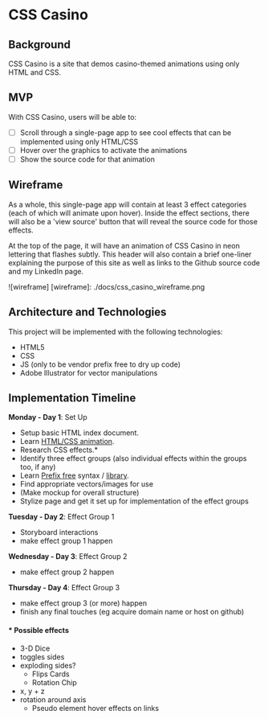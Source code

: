 CSS Casino
===================

## Background
CSS Casino is a site that demos casino-themed animations using only HTML and CSS.

## MVP

With CSS Casino, users will be able to:

- [ ] Scroll through a single-page app to see cool effects that can be implemented using only HTML/CSS
- [ ] Hover over the graphics to activate the animations
- [ ] Show the source code for that animation

## Wireframe
As a whole, this single-page app will contain at least 3 effect categories (each of which will animate upon hover). Inside the effect sections, there will also be a 'view source' button that will reveal the source code for those effects.

At the top of the page, it will have an animation of CSS Casino in neon lettering that flashes subtly. This header will also contain a brief one-liner explaining the purpose of this site as well as links to the Github source code and my LinkedIn page.

![wireframe]
[wireframe]: ./docs/css_casino_wireframe.png

## Architecture and Technologies

This project will be implemented with the following technologies:

- HTML5
- CSS
- JS (only to be vendor prefix free to dry up code)
- Adobe Illustrator for vector manipulations

## Implementation Timeline
**Monday - Day 1**: Set Up
- Setup basic HTML index document.
- Learn [HTML/CSS animation][kirupa].
- Research CSS effects.*
- Identify three effect groups (also individual effects within the groups too, if any)
- Learn [Prefix free][prefix] syntax / [library][library].
- Find appropriate vectors/images for use
- (Make mockup for overall structure)
- Stylize page and get it set up for implementation of the effect groups

**Tuesday - Day 2**: Effect Group 1
- Storyboard interactions
- make effect group 1 happen

**Wednesday - Day 3**: Effect Group 2
- make effect group 2 happen

**Thursday - Day 4**: Effect Group 3

- make effect group 3 (or more) happen
- finish any final touches (eg acquire domain name or host on github)

#### * Possible effects
  - 3-D Dice
- toggles sides
- exploding sides?
  - Flips Cards
  - Rotation Chip
- x, y + z
- rotation around axis
  - Pseudo element hover effects on links

[kirupa]: https://www.kirupa.com/html5/learn_animation.htm
[prefix]: https://www.kirupa.com/html5/avoid_using_vendor_prefixes.htm
[library]: http://leaverou.github.io/prefixfree/
[canvas]: http://joshondesign.com/p/books/canvasdeepdive/toc.html
